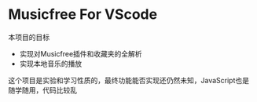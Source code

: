 # Musicfree For VScode
本项目的目标
* 实现对Musicfree插件和收藏夹的全解析
* 实现本地音乐的播放

这个项目是实验和学习性质的，最终功能能否实现还仍然未知，JavaScript也是随学随用，代码比较乱